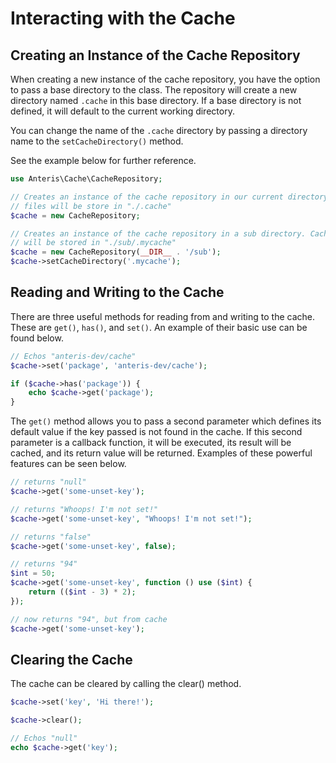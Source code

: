 # Interacting with the Cache

## Creating an Instance of the Cache Repository
When creating a new instance of the cache repository, you have the option to pass a base directory to the class. The repository will create a new directory named `.cache` in this base directory. If a base directory is not defined, it will default to the current working directory.

You can change the name of the `.cache` directory by passing a directory name to the `setCacheDirectory()` method.

See the example below for further reference.

```php
use Anteris\Cache\CacheRepository;

// Creates an instance of the cache repository in our current directory. Cache
// files will be store in "./.cache"
$cache = new CacheRepository;

// Creates an instance of the cache repository in a sub directory. Cache files
// will be stored in "./sub/.mycache"
$cache = new CacheRepository(__DIR__ . '/sub');
$cache->setCacheDirectory('.mycache');
```


## Reading and Writing to the Cache
There are three useful methods for reading from and writing to the cache. These are `get()`, `has()`, and `set()`. An example of their basic use can be found below.

```php
// Echos "anteris-dev/cache"
$cache->set('package', 'anteris-dev/cache');

if ($cache->has('package')) {
    echo $cache->get('package');
}
```

The `get()` method allows you to pass a second parameter which defines its default value if the key passed is not found in the cache. If this second parameter is a callback function, it will be executed, its result will be cached, and its return value will be returned. Examples of these powerful features can be seen below.

```php
// returns "null"
$cache->get('some-unset-key');

// returns "Whoops! I'm not set!"
$cache->get('some-unset-key', "Whoops! I'm not set!");

// returns "false"
$cache->get('some-unset-key', false);

// returns "94"
$int = 50;
$cache->get('some-unset-key', function () use ($int) {
    return (($int - 3) * 2);
});

// now returns "94", but from cache
$cache->get('some-unset-key');
```

## Clearing the Cache
The cache can be cleared by calling the clear() method.

```php
$cache->set('key', 'Hi there!');

$cache->clear();

// Echos "null"
echo $cache->get('key');
```
